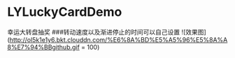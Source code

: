 # LYLuckyCardDemo
幸运大转盘抽奖
###转动速度以及渐进停止的时间可以自己设置
![效果图](http://ol5k1e1y6.bkt.clouddn.com/%E6%8A%BD%E5%A5%96%E5%8A%A8%E7%94%BBgithub.gif = 100)


